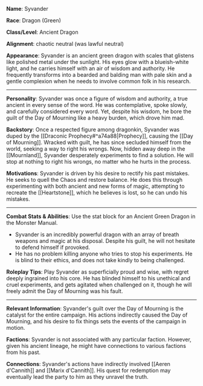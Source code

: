 **Name**: Syvander

**Race**: Dragon (Green)

**Class/Level**: Ancient Dragon

**Alignment**: chaotic neutral (was lawful neutral)

**Appearance**: Syvander is an ancient green dragon with scales that glistens like polished metal under the sunlight. His eyes glow with a blueish-white light, and he carries himself with an air of wisdom and authority. He frequently transforms into a bearded and balding man with pale skin and a gentle complexion when he needs to involve common folk in his research.

---

**Personality**: Syvander was once a figure of wisdom and authority, a true ancient in every sense of the word. He was contemplative, spoke slowly, and carefully considered every word. Yet, despite his wisdom, he bore the guilt of the Day of Mourning like a heavy burden, which drove him mad.

**Backstory**: Once a respected figure among dragonkin, Syvander was duped by the [[Draconic Prophecy#^a74a88|Prophecy]], causing the [[Day of Mourning]]. Wracked with guilt, he has since secluded himself from the world, seeking a way to right his wrongs. Now, hidden away deep in the [[Mournland]], Syvander desperately experiments to find a solution. He will stop at nothing to right his wrongs, no matter who he hurts in the process.

**Motivations**: Syvander is driven by his desire to rectify his past mistakes. He seeks to quell the Chaos and restore balance. He does this through experimenting with both ancient and new forms of magic, attempting to recreate the [[Heartstone]], which he believes is lost, so he can undo his mistakes.

---

**Combat Stats & Abilities**: Use the stat block for an Ancient Green Dragon in the Monster Manual.

- Syvander is an incredibly powerful dragon with an array of breath weapons and magic at his disposal. Despite his guilt, he will not hesitate to defend himself if provoked. 
- He has no problem killing anyone who tries to stop his experiments. He is blind to their ethics, and does not take kindly to being challenged.

**Roleplay Tips**: Play Syvander as superficially proud and wise, with regret deeply ingrained into his core. He has blinded himself to his unethical and cruel experiments, and gets agitated when challenged on it, though he will freely admit the Day of Mourning was his fault.

---

**Relevant Information**: Syvander's guilt over the Day of Mourning is the catalyst for the entire campaign. His actions indirectly caused the Day of Mourning, and his desire to fix things sets the events of the campaign in motion.

**Factions**: Syvander is not associated with any particular faction. However, given his ancient lineage, he might have connections to various factions from his past.

**Connections**: Syvander's actions have indirectly involved [[Aeren d'Cannith]] and [[Marix d'Cannith]]. His quest for redemption may eventually lead the party to him as they unravel the truth.